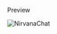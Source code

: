 Preview

![NirvanaChat](https://github.com/user-attachments/assets/e928486b-7b08-46b6-869d-6592919dabd3)
